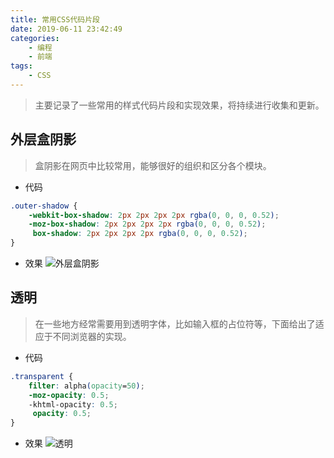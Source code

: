 ```yaml
---
title: 常用CSS代码片段
date: 2019-06-11 23:42:49
categories:
	- 编程
	- 前端
tags: 
    - CSS
---
```

> 主要记录了一些常用的样式代码片段和实现效果，将持续进行收集和更新。

<!-- more -->

## 外层盒阴影
> 盒阴影在网页中比较常用，能够很好的组织和区分各个模块。

* 代码
```CSS
.outer-shadow {
    -webkit-box-shadow: 2px 2px 2px 2px rgba(0, 0, 0, 0.52);
    -moz-box-shadow: 2px 2px 2px 2px rgba(0, 0, 0, 0.52);
     box-shadow: 2px 2px 2px 2px rgba(0, 0, 0, 0.52);
}
```
* 效果
![外层盒阴影](https://lindenthink.oss-cn-beijing.aliyuncs.com/picture/css-snippt/%E5%A4%96%E5%B1%82%E7%9B%92%E9%98%B4%E5%BD%B1.png)

## 透明
> 在一些地方经常需要用到透明字体，比如输入框的占位符等，下面给出了适应于不同浏览器的实现。

* 代码
```CSS
.transparent {
    filter: alpha(opacity=50);
    -moz-opacity: 0.5;
    -khtml-opacity: 0.5;
     opacity: 0.5;
}
```
* 效果
![透明](https://lindenthink.oss-cn-beijing.aliyuncs.com/picture/css-snippt/transparent.png)

